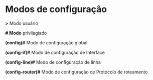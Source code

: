 # Modos de configuração

**\>** Modo usuário

**\# Modo** privilegiado

**(config)#** Modo de configuração global

**(config-if)#** Modo de configuração de Interface

**(config-line)#** Modo de configuração de linha

**(config-router)#** Modo de configuração de Protocolo de roteamento
